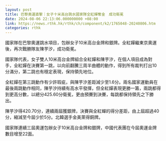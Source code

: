 ```yaml
---
layout: post
title: 巴黎奧運直擊｜女子十米高台跳水國家隊全紅嬋奪金　成功衛冕
date: 2024-08-06 22:13:06.000000000 +08:00
link: https://news.rthk.hk/rthk/ch/component/k2/1765048-20240806.htm
categories: rthk
---
```


國家隊在巴黎奧運跳水項目，包辦女子10米高台金牌和銀牌。全紅嬋繼東京奧運後，再次戰勝隊友陳芋汐，成功衛冕。

國家隊代表，女子雙人10米高台金牌組合全紅嬋和陳芋汐，在個人項目成為對手，全紅嬋在決賽第一跳，以向前翻騰三周半曲體的動作，得到所有裁判打出10分滿分，第二跳也有穩定表現，保持領先地位。

全紅嬋在第三跳動作有少許瑕疵，與陳芋汐差距減少至1.6分。兩名國家運動員在最後兩跳動作相同，陳芋汐持續有高水平發揮，但全紅嬋表現更勝一籌，兩跳都得到更高分數，以總分425.60分衛冕，更由預賽到決賽，每跳都保持領先之下勝出。

陳芋汐得420.70分，連續兩屆獲銀牌，決賽與全紅蟬的得分差距，由上屆超過40分，縮減至今屆少於5分。北韓選手金美萊得銅牌。

國家隊連續三屆奧運包辦女子10米高台金牌和銀牌，中國代表團在今屆奧運金牌數目增至22面。
